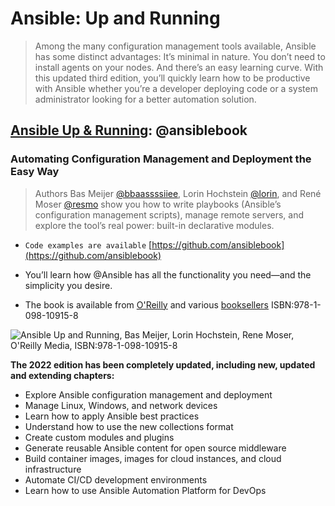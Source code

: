 # Ansible: Up and Running

> Among the many configuration management tools available, Ansible has some distinct advantages: It’s minimal in nature. You don’t need to install agents on your nodes. And there’s an easy learning curve. With this updated third edition, you’ll quickly learn how to be productive with Ansible whether you’re a developer deploying code or a system administrator looking for a better automation solution.

## [Ansible Up &amp; Running](https://www.ansiblebook.com): @ansiblebook

### Automating Configuration Management and Deployment the Easy Way

> Authors Bas Meijer [@bbaassssiiee](https://github.com/bbaassssiiee), Lorin Hochstein [@lorin](https://github.com/lorin), and René Moser [@resmo](https://github.com/resmo) show you how to write playbooks (Ansible’s configuration management scripts), manage remote servers, and explore the tool’s real power: built-in declarative modules.

- `Code examples are available`   [https://github.com/ansiblebook](https://github.com/ansiblebook)

- You’ll learn how @Ansible has all the functionality you need—and the simplicity you desire.

- The book is available from [O'Reilly](https://oreil.ly/lOxWu) and various [booksellers](https://www.ansiblebook.com) ISBN:978-1-098-10915-8



![Ansible Up and Running, Bas Meijer, Lorin Hochstein, Rene Moser, O'Reilly Media, ISBN:978-1-098-10915-8](https://www.ansiblebook.com/images/book-cover-3rd.png)



**The 2022 edition has been completely updated, including new, updated and extending chapters:**

- Explore Ansible configuration management and deployment
- Manage Linux, Windows, and network devices
- Learn how to apply Ansible best practices
- Understand how to use the new collections format
- Create custom modules and plugins
- Generate reusable Ansible content for open source middleware
- Build container images, images for cloud instances, and cloud infrastructure
- Automate CI/CD development environments
- Learn how to use Ansible Automation Platform for DevOps

